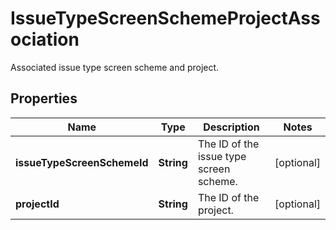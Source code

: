 

# IssueTypeScreenSchemeProjectAssociation

Associated issue type screen scheme and project.

## Properties

| Name | Type | Description | Notes |
|------------ | ------------- | ------------- | -------------|
|**issueTypeScreenSchemeId** | **String** | The ID of the issue type screen scheme. |  [optional] |
|**projectId** | **String** | The ID of the project. |  [optional] |



